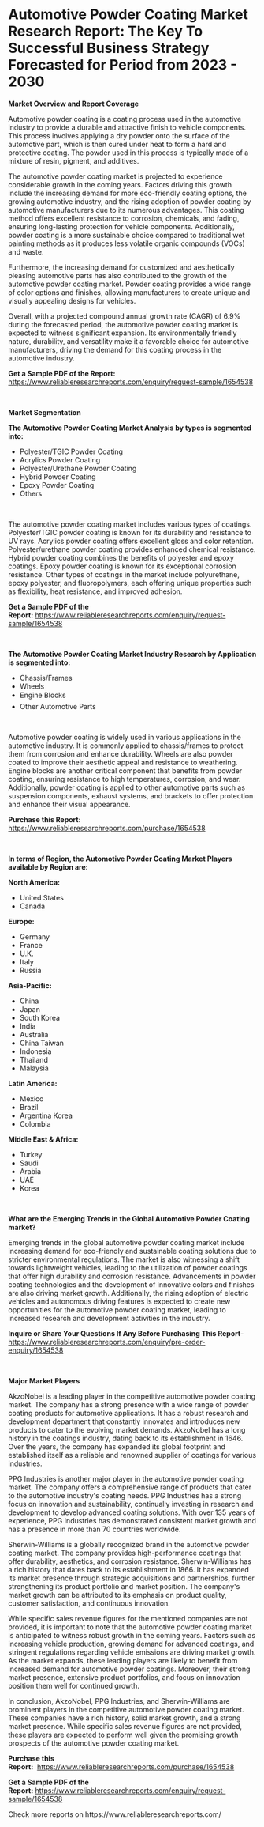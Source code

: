 <p><h1>Automotive Powder Coating Market Research Report: The Key To Successful Business Strategy Forecasted for Period from 2023 - 2030</h1></p><p><strong>Market Overview and Report Coverage</strong></p>
<p><p>Automotive powder coating is a coating process used in the automotive industry to provide a durable and attractive finish to vehicle components. This process involves applying a dry powder onto the surface of the automotive part, which is then cured under heat to form a hard and protective coating. The powder used in this process is typically made of a mixture of resin, pigment, and additives.</p><p>The automotive powder coating market is projected to experience considerable growth in the coming years. Factors driving this growth include the increasing demand for more eco-friendly coating options, the growing automotive industry, and the rising adoption of powder coating by automotive manufacturers due to its numerous advantages. This coating method offers excellent resistance to corrosion, chemicals, and fading, ensuring long-lasting protection for vehicle components. Additionally, powder coating is a more sustainable choice compared to traditional wet painting methods as it produces less volatile organic compounds (VOCs) and waste.</p><p>Furthermore, the increasing demand for customized and aesthetically pleasing automotive parts has also contributed to the growth of the automotive powder coating market. Powder coating provides a wide range of color options and finishes, allowing manufacturers to create unique and visually appealing designs for vehicles.</p><p>Overall, with a projected compound annual growth rate (CAGR) of 6.9% during the forecasted period, the automotive powder coating market is expected to witness significant expansion. Its environmentally friendly nature, durability, and versatility make it a favorable choice for automotive manufacturers, driving the demand for this coating process in the automotive industry.</p></p>
<p><strong>Get a Sample PDF of the Report:</strong> <a href="https://www.reliableresearchreports.com/enquiry/request-sample/1654538">https://www.reliableresearchreports.com/enquiry/request-sample/1654538</a></p>
<p>&nbsp;</p>
<p><strong>Market Segmentation</strong></p>
<p><strong>The Automotive Powder Coating Market Analysis by types is segmented into:</strong></p>
<p><ul><li>Polyester/TGIC Powder Coating</li><li>Acrylics Powder Coating</li><li>Polyester/Urethane Powder Coating</li><li>Hybrid Powder Coating</li><li>Epoxy Powder Coating</li><li>Others</li></ul></p>
<p>&nbsp;</p>
<p><p>The automotive powder coating market includes various types of coatings. Polyester/TGIC powder coating is known for its durability and resistance to UV rays. Acrylics powder coating offers excellent gloss and color retention. Polyester/urethane powder coating provides enhanced chemical resistance. Hybrid powder coating combines the benefits of polyester and epoxy coatings. Epoxy powder coating is known for its exceptional corrosion resistance. Other types of coatings in the market include polyurethane, epoxy polyester, and fluoropolymers, each offering unique properties such as flexibility, heat resistance, and improved adhesion.</p></p>
<p><strong>Get a Sample PDF of the Report:</strong>&nbsp;<a href="https://www.reliableresearchreports.com/enquiry/request-sample/1654538">https://www.reliableresearchreports.com/enquiry/request-sample/1654538</a></p>
<p>&nbsp;</p>
<p><strong>The Automotive Powder Coating Market Industry Research by Application is segmented into:</strong></p>
<p><ul><li>Chassis/Frames</li><li>Wheels</li><li>Engine Blocks</li><li>Other Automotive Parts</li></ul></p>
<p>&nbsp;</p>
<p><p>Automotive powder coating is widely used in various applications in the automotive industry. It is commonly applied to chassis/frames to protect them from corrosion and enhance durability. Wheels are also powder coated to improve their aesthetic appeal and resistance to weathering. Engine blocks are another critical component that benefits from powder coating, ensuring resistance to high temperatures, corrosion, and wear. Additionally, powder coating is applied to other automotive parts such as suspension components, exhaust systems, and brackets to offer protection and enhance their visual appearance.</p></p>
<p><strong>Purchase this Report:</strong>&nbsp; <a href="https://www.reliableresearchreports.com/purchase/1654538">https://www.reliableresearchreports.com/purchase/1654538</a></p>
<p>&nbsp;</p>
<p><strong>In terms of Region, the Automotive Powder Coating Market Players available by Region are:</strong></p>
<p>
    <p> <strong> North America: </strong>
        <ul>
            <li>United States</li>
            <li>Canada</li>
        </ul>
        </p> 
    <p> <strong> Europe: </strong>
        <ul>
            <li>Germany</li>
            <li>France</li>
            <li>U.K.</li>
            <li>Italy</li>
            <li>Russia</li>
        </ul>
        </p> 
    <p> <strong> Asia-Pacific: </strong>
        <ul>
            <li>China</li>
            <li>Japan</li>
            <li>South Korea</li>
            <li>India</li>
            <li>Australia</li>
            <li>China Taiwan</li>
            <li>Indonesia</li>
            <li>Thailand</li>
            <li>Malaysia</li>
        </ul>
        </p> 
    <p> <strong> Latin America: </strong>
        <ul>
            <li>Mexico</li>
            <li>Brazil</li>
            <li>Argentina Korea</li>
            <li>Colombia</li>
        </ul>
        </p> 
    <p> <strong> Middle East & Africa: </strong>
        <ul>
            <li>Turkey</li>
            <li>Saudi</li>
            <li>Arabia</li>
            <li>UAE</li>
            <li>Korea</li>
        </ul>
    </p>
    </p>
<p>&nbsp;</p>
<p><strong>What are the Emerging Trends in the Global Automotive Powder Coating market?</strong></p>
<p><p>Emerging trends in the global automotive powder coating market include increasing demand for eco-friendly and sustainable coating solutions due to stricter environmental regulations. The market is also witnessing a shift towards lightweight vehicles, leading to the utilization of powder coatings that offer high durability and corrosion resistance. Advancements in powder coating technologies and the development of innovative colors and finishes are also driving market growth. Additionally, the rising adoption of electric vehicles and autonomous driving features is expected to create new opportunities for the automotive powder coating market, leading to increased research and development activities in the industry.</p></p>
<p><strong>Inquire or Share Your Questions If Any Before Purchasing This Report</strong>- <a href="https://www.reliableresearchreports.com/enquiry/pre-order-enquiry/1654538">https://www.reliableresearchreports.com/enquiry/pre-order-enquiry/1654538</a></p>
<p>&nbsp;</p>
<p><strong>Major Market Players</strong></p>
<p><p>AkzoNobel is a leading player in the competitive automotive powder coating market. The company has a strong presence with a wide range of powder coating products for automotive applications. It has a robust research and development department that constantly innovates and introduces new products to cater to the evolving market demands. AkzoNobel has a long history in the coatings industry, dating back to its establishment in 1646. Over the years, the company has expanded its global footprint and established itself as a reliable and renowned supplier of coatings for various industries.</p><p>PPG Industries is another major player in the automotive powder coating market. The company offers a comprehensive range of products that cater to the automotive industry's coating needs. PPG Industries has a strong focus on innovation and sustainability, continually investing in research and development to develop advanced coating solutions. With over 135 years of experience, PPG Industries has demonstrated consistent market growth and has a presence in more than 70 countries worldwide.</p><p>Sherwin-Williams is a globally recognized brand in the automotive powder coating market. The company provides high-performance coatings that offer durability, aesthetics, and corrosion resistance. Sherwin-Williams has a rich history that dates back to its establishment in 1866. It has expanded its market presence through strategic acquisitions and partnerships, further strengthening its product portfolio and market position. The company's market growth can be attributed to its emphasis on product quality, customer satisfaction, and continuous innovation.</p><p>While specific sales revenue figures for the mentioned companies are not provided, it is important to note that the automotive powder coating market is anticipated to witness robust growth in the coming years. Factors such as increasing vehicle production, growing demand for advanced coatings, and stringent regulations regarding vehicle emissions are driving market growth. As the market expands, these leading players are likely to benefit from increased demand for automotive powder coatings. Moreover, their strong market presence, extensive product portfolios, and focus on innovation position them well for continued growth.</p><p>In conclusion, AkzoNobel, PPG Industries, and Sherwin-Williams are prominent players in the competitive automotive powder coating market. These companies have a rich history, solid market growth, and a strong market presence. While specific sales revenue figures are not provided, these players are expected to perform well given the promising growth prospects of the automotive powder coating market.</p></p>
<p><strong>Purchase this Report:</strong>&nbsp;&nbsp;<a href="https://www.reliableresearchreports.com/purchase/1654538">https://www.reliableresearchreports.com/purchase/1654538</a></p>
<p></p>
<p><strong>Get a Sample PDF of the Report:</strong>&nbsp;<a href="https://www.reliableresearchreports.com/enquiry/request-sample/1654538">https://www.reliableresearchreports.com/enquiry/request-sample/1654538</a></p>
<p>Check more reports on https://www.reliableresearchreports.com/</p>